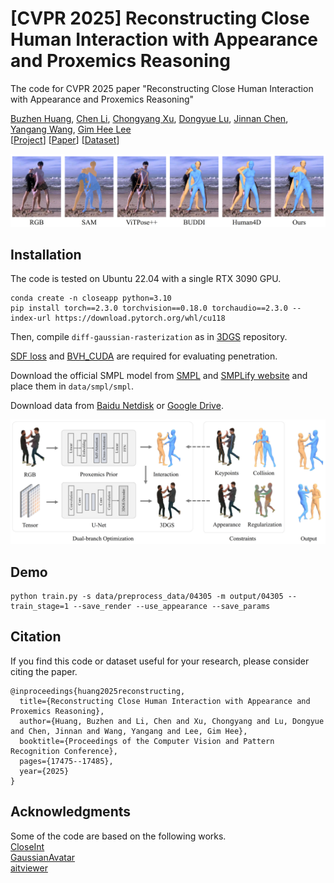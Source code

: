# \[CVPR 2025\] Reconstructing Close Human Interaction with Appearance and Proxemics Reasoning

The code for CVPR 2025 paper "Reconstructing Close Human Interaction with Appearance and Proxemics Reasoning"<br>

[Buzhen Huang](http://www.buzhenhuang.com/), [Chen Li](https://chaneyddtt.github.io/), [Chongyang Xu](https://github.com/Wil909), [Dongyue Lu](https://dylanorange.github.io/), [Jinnan Chen](https://jinnan-chen.github.io/), [Yangang Wang](https://www.yangangwang.com/), [Gim Hee Lee](https://www.comp.nus.edu.sg/~leegh/)<br>
\[[Project](http://www.buzhenhuang.com/works/CloseApp.html)\] \[[Paper](https://openaccess.thecvf.com/content/CVPR2025/papers/Huang_Reconstructing_Close_Human_Interaction_with_Appearance_and_Proxemics_Reasoning_CVPR_2025_paper.pdf)\] \[[Dataset]()\]

![figure](/assets/teaser.jpg)


## Installation 
The code is tested on Ubuntu 22.04 with a single RTX 3090 GPU.
```
conda create -n closeapp python=3.10
pip install torch==2.3.0 torchvision==0.18.0 torchaudio==2.3.0 --index-url https://download.pytorch.org/whl/cu118

```

Then, compile ```diff-gaussian-rasterization```  as in [3DGS](https://github.com/graphdeco-inria/gaussian-splatting) repository.

[SDF loss](https://github.com/penincillin/SDF_ihmr) and [BVH_CUDA](https://github.com/vchoutas/torch-mesh-isect) are required for evaluating penetration.

Download the official SMPL model from [SMPL](https://smpl.is.tue.mpg.de/) and [SMPLify website](http://smplify.is.tuebingen.mpg.de/) and place them in ```data/smpl/smpl```.<br>

Download data from [Baidu Netdisk](https://pan.baidu.com/s/1CDrDpSZTCiz3A9yUNnMiqw?pwd=y1vt) or [Google Drive](https://drive.google.com/file/d/1kTMD6t-GSJ4tHnC2R19RD7dyMWMXwqsv/view?usp=drive_link).

![figure](/assets/pipeline.jpg)


## Demo
```
python train.py -s data/preprocess_data/04305 -m output/04305 --train_stage=1 --save_render --use_appearance --save_params
```


## Citation
If you find this code or dataset useful for your research, please consider citing the paper.
```
@inproceedings{huang2025reconstructing,
  title={Reconstructing Close Human Interaction with Appearance and Proxemics Reasoning},
  author={Huang, Buzhen and Li, Chen and Xu, Chongyang and Lu, Dongyue and Chen, Jinnan and Wang, Yangang and Lee, Gim Hee},
  booktitle={Proceedings of the Computer Vision and Pattern Recognition Conference},
  pages={17475--17485},
  year={2025}
}
```

## Acknowledgments
Some of the code are based on the following works.<br>
[CloseInt](https://github.com/boycehbz/HumanInteraction)<br>
[GaussianAvatar](https://github.com/aipixel/GaussianAvatar)<br>
[aitviewer](https://github.com/eth-ait/aitviewer)<br>
